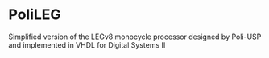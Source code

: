 # PoliLEG
Simplified version of the LEGv8 monocycle processor designed by Poli-USP and implemented in VHDL for Digital Systems II
